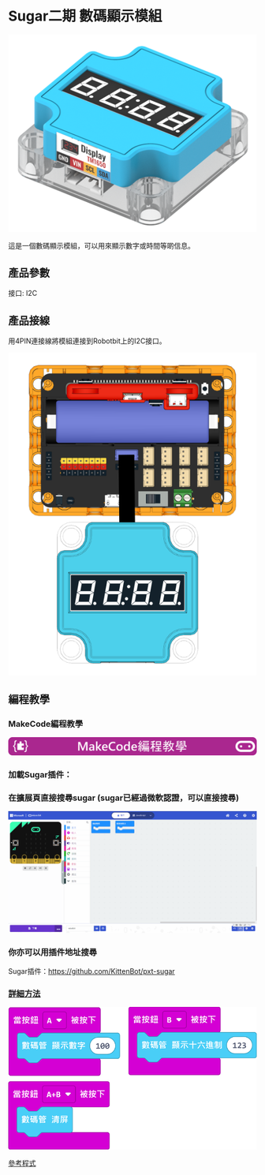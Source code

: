 # Sugar二期 數碼顯示模組

![](./images/display_render.png)

這是一個數碼顯示模組，可以用來顯示數字或時間等啲信息。

## 產品參數

接口: I2C

## 產品接線

用4PIN連接線將模組連接到Robotbit上的I2C接口。

![](./images/display_wire.png)

## 編程教學

### MakeCode編程教學

![](../PWmodules/images/mcbanner.png)

### 加載Sugar插件：

### 在擴展頁直接搜尋sugar (sugar已經過微軟認證，可以直接搜尋)

![](./images/sugar_search.gif)

### 你亦可以用插件地址搜尋

Sugar插件：https://github.com/KittenBot/pxt-sugar

### [詳細方法](../../Makecode/powerBrickMC)

![](./images/display_code_mc.png)

[參考程式](https://makecode.microbit.org/_YWzKK8drJ9Fa)